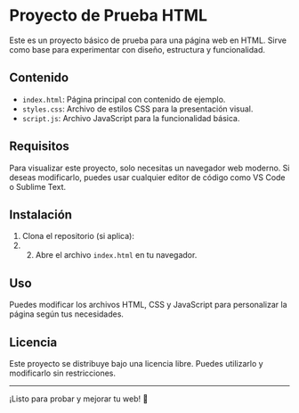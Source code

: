 # Proyecto de Prueba HTML

Este es un proyecto básico de prueba para una página web en HTML. Sirve como base para experimentar con diseño, estructura y funcionalidad.

## Contenido

- `index.html`: Página principal con contenido de ejemplo.
- `styles.css`: Archivo de estilos CSS para la presentación visual.
- `script.js`: Archivo JavaScript para la funcionalidad básica.

## Requisitos

Para visualizar este proyecto, solo necesitas un navegador web moderno. Si deseas modificarlo, puedes usar cualquier editor de código como VS Code o Sublime Text.

## Instalación

1. Clona el repositorio (si aplica): 
2. 2. Abre el archivo `index.html` en tu navegador.

## Uso

Puedes modificar los archivos HTML, CSS y JavaScript para personalizar la página según tus necesidades.

## Licencia

Este proyecto se distribuye bajo una licencia libre. Puedes utilizarlo y modificarlo sin restricciones.

---

¡Listo para probar y mejorar tu web! 🚀
